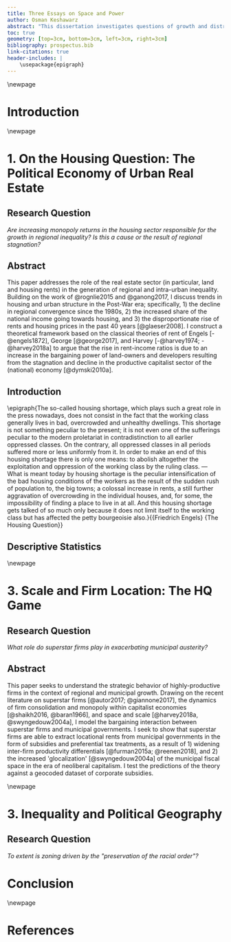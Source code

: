 ```yaml
---
title: Three Essays on Space and Power
author: Osman Keshawarz
abstract: "This dissertation investigates questions of growth and distribution in an urban and regional context. In chapter 1, I focus on the rise of the real estate sector in the post-war United States and develop a theoretical framework to understand the rise in the increased power of the real estate sector in capturing growth and shaping urban structure. Chapter 2 focuses on the role of the real estate sector in the post-war rise in inter- and intra-urban inequality. I develop a Georgian-Marxian account of real estate dynamics to show how a decline in profitability in the industrial sector leads to an increase in the share of income going to real estate, at the expense of that going to labor. In the final chapter, I explore the relationship between firms and municipal governments. I develop a model of firm-city bargaining to argue that in a low-growth environment, so-called 'superstar firms' are able to discipline urban states into assigning them locational rents, resulting in a first-order increase in inter-urban inequality and a second-order increase in intra-urban inequality."
toc: true
geometry: [top=3cm, bottom=3cm, left=3cm, right=3cm]
bibliography: prospectus.bib
link-citations: true
header-includes: |
    \usepackage{epigraph}
---
```


\newpage

# Introduction

\newpage

# 1. On the Housing Question: The Political Economy of Urban Real Estate

## Research Question

*Are increasing monopoly returns in the housing sector responsible for the growth in regional inequality? Is this a cause or the result of regional stagnation?*

## Abstract

This paper addresses the role of the real estate sector (in particular, land and housing rents) in the generation of regional and intra-urban inequality. Building on the work of @rognlie2015 and @ganong2017, I discuss trends in housing and urban structure in the Post-War era; specifically, 1) the decline in regional convergence since the 1980s, 2) the increased share of the national income going towards housing, and 3) the disproportionate rise of rents and housing prices in the past 40 years [@glaeser2008]. I construct a theoretical framework based on the classical theories of rent of Engels [-@engels1872], George [@george2017], and Harvey [-@harvey1974; -@harvey2018a] to argue that the rise in rent-income ratios is due to an increase in the bargaining power of
land-owners and developers resulting from the stagnation and decline in the
productive capitalist sector of the (national) economy [@dymski2010a]. 

## Introduction

\epigraph{The so-called housing shortage, which plays such a great role in the press nowadays, does not consist in the fact that the working class generally lives in bad, overcrowded and unhealthy dwellings. This shortage is not something peculiar to the present; it is not even one of the sufferings peculiar to the modern proletariat in contradistinction to all earlier oppressed classes. On the contrary, all oppressed classes in all periods suffered more or less uniformly from it. In order to make an end of this housing shortage there is only one means: to abolish altogether the exploitation and oppression of the working class by the ruling class. — What is meant today by housing shortage is the peculiar intensification of the bad housing conditions of the workers as the result of the sudden rush of population to, the big towns; a colossal increase in rents, a still further aggravation of overcrowding in the individual houses, and, for some, the impossibility of finding a place to live in at all. And this housing shortage gets talked of so much only because it does not limit itself to the working class but has affected the petty bourgeoisie also.}{{Friedrich Engels} {The Housing Question}}


## Descriptive Statistics



\newpage

# 3. Scale and Firm Location: The HQ Game 

## Research Question

*What role do superstar firms play in exacerbating municipal austerity?*

## Abstract

This paper seeks to understand the strategic behavior of highly-productive firms in the context of regional and municipal growth. Drawing on the recent literature on superstar firms [@autor2017; @giannone2017], the dynamics of firm consolidation and monopoly within capitalist economies [@shaikh2016, @baran1966], and space and scale [@harvey2018a, @swyngedouw2004a], I model the bargaining interaction between superstar firms and municipal governments. I seek to show that superstar firms are able to extract locational rents from municipal governments in the form of subsidies and preferential tax treatments, as a result of 1) widening inter-firm productivity differentials [@furman2015a; @reenen2018], and 2) the increased 'glocalization' [@swyngedouw2004a] of the municipal fiscal space in the era of neoliberal capitalism. I test the predictions of the theory against a geocoded dataset of corporate subsidies. 

\newpage

# 3. Inequality and Political Geography

## Research Question

*To extent is zoning driven by the "preservation of the racial order"?*

# Conclusion

\newpage

# References
